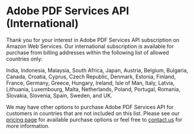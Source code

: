 # Adobe PDF Services API (International)

Thank you for your interest in Adobe PDF Services API subscription on Amazon Web Services. Our international subscription is available for purchase from billing addresses within the following list of allowed countries only:

India, Indonesia, Malaysia, South Africa, Japan, Austria, Belgium, Bulgaria, Canada, Croatia, Cyprus, Czech Republic, Denmark, Estonia, Finland, France, Germany, Greece, Hungary, Ireland, Isle of Man, Italy, Latvia, Lithuania, Luxembourg, Malta, Netherlands, Poland, Portugal, Romania, Slovakia, Slovenia, Spain, Sweden, and UK.

We may have other options to purchase Adobe PDF Services API for customers in countries that are not included on this list. Please see our [pricing page](/document-services/pdf-pricing/#adobe-pdf-services-api) for available purchase options or feel free to [contact us](https://www.adobe.io/apis/documentcloud/dcsdk/form.html) for more information.